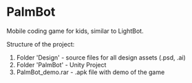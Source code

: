 # PalmBot
Mobile coding game for kids, similar to LightBot.

Structure of the project:
1) Folder 'Design' - source files for all design assets (.psd, .ai)
2) Folder 'PalmBot' - Unity Project
3) PalmBot_demo.rar - .apk file with demo of the game
